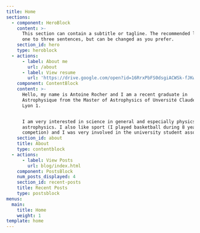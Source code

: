 ```yaml
---
title: Home
sections:
  - component: HeroBlock
    content: >-
      This section can contain a subtitle or tagline. The recommended length is
      one to three sentences, but can be changed as you prefer.
    section_id: hero
    type: heroblock
  - actions:
      - label: About me
        url: /about
      - label: View resume
        url: 'https://drive.google.com/open?id=16RrxPbFS0dsgiACWSk-fJKwgAsPIrtq0'
    component: ContentBlock
    content: >-
      Hello, my name is Antoine Rocher and I am a recent graduate in
      Astrophysique from the Master of Astrophysics of Unversité Claude Bernard
      Lyon 1.


      I am very interested in science in general and especially physics and
      astrophysics. I also like sport (I played basketball during 8 years in
      competion) and I was very involved in the university student associations.
    section_id: about
    title: About
    type: contentblock
  - actions:
      - label: View Posts
        url: blog/index.html
    component: PostsBlock
    num_posts_displayed: 4
    section_id: recent-posts
    title: Recent Posts
    type: postsblock
menus:
  main:
    title: Home
    weight: 1
template: home
---
```


